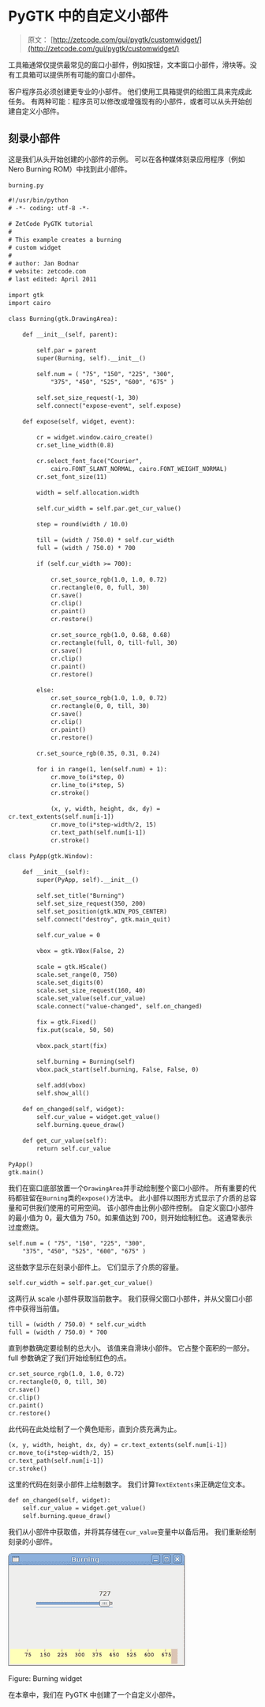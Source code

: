 # PyGTK 中的自定义小部件

> 原文： [http://zetcode.com/gui/pygtk/customwidget/](http://zetcode.com/gui/pygtk/customwidget/)

工具箱通常仅提供最常见的窗口小部件，例如按钮，文本窗口小部件，滑块等。没有工具箱可以提供所有可能的窗口小部件。

客户程序员必须创建更专业的小部件。 他们使用工具箱提供的绘图工具来完成此任务。 有两种可能：程序员可以修改或增强现有的小部件，或者可以从头开始创建自定义小部件。

## 刻录小部件

这是我们从头开始创建的小部件的示例。 可以在各种媒体刻录应用程序（例如 Nero Burning ROM）中找到此小部件。

`burning.py`

```
#!/usr/bin/python
# -*- coding: utf-8 -*-

# ZetCode PyGTK tutorial 
#
# This example creates a burning
# custom widget
#
# author: Jan Bodnar
# website: zetcode.com 
# last edited: April 2011

import gtk
import cairo

class Burning(gtk.DrawingArea):

    def __init__(self, parent):

        self.par = parent
        super(Burning, self).__init__()

        self.num = ( "75", "150", "225", "300", 
            "375", "450", "525", "600", "675" )

        self.set_size_request(-1, 30)
        self.connect("expose-event", self.expose)

    def expose(self, widget, event):

        cr = widget.window.cairo_create()
        cr.set_line_width(0.8)

        cr.select_font_face("Courier", 
            cairo.FONT_SLANT_NORMAL, cairo.FONT_WEIGHT_NORMAL)
        cr.set_font_size(11)

        width = self.allocation.width

        self.cur_width = self.par.get_cur_value()

        step = round(width / 10.0)

        till = (width / 750.0) * self.cur_width
        full = (width / 750.0) * 700

        if (self.cur_width >= 700):

            cr.set_source_rgb(1.0, 1.0, 0.72)
            cr.rectangle(0, 0, full, 30)
            cr.save()
            cr.clip()
            cr.paint()
            cr.restore()

            cr.set_source_rgb(1.0, 0.68, 0.68)
            cr.rectangle(full, 0, till-full, 30)
            cr.save()
            cr.clip()
            cr.paint()
            cr.restore()

        else:     
            cr.set_source_rgb(1.0, 1.0, 0.72)
            cr.rectangle(0, 0, till, 30)
            cr.save()
            cr.clip()
            cr.paint()
            cr.restore()

        cr.set_source_rgb(0.35, 0.31, 0.24)

        for i in range(1, len(self.num) + 1):
            cr.move_to(i*step, 0)
            cr.line_to(i*step, 5)
            cr.stroke()

            (x, y, width, height, dx, dy) = cr.text_extents(self.num[i-1])
            cr.move_to(i*step-width/2, 15)
            cr.text_path(self.num[i-1])
            cr.stroke()

class PyApp(gtk.Window): 

    def __init__(self):
        super(PyApp, self).__init__()

        self.set_title("Burning")
        self.set_size_request(350, 200)        
        self.set_position(gtk.WIN_POS_CENTER)
        self.connect("destroy", gtk.main_quit)

        self.cur_value = 0

        vbox = gtk.VBox(False, 2)

        scale = gtk.HScale()
        scale.set_range(0, 750)
        scale.set_digits(0)
        scale.set_size_request(160, 40)
        scale.set_value(self.cur_value)
        scale.connect("value-changed", self.on_changed)

        fix = gtk.Fixed()
        fix.put(scale, 50, 50)

        vbox.pack_start(fix)

        self.burning = Burning(self)
        vbox.pack_start(self.burning, False, False, 0)

        self.add(vbox)
        self.show_all()

    def on_changed(self, widget):
        self.cur_value = widget.get_value()
        self.burning.queue_draw()

    def get_cur_value(self):
        return self.cur_value

PyApp()
gtk.main()

```

我们在窗口底部放置一个`DrawingArea`并手动绘制整个窗口小部件。 所有重要的代码都驻留在`Burning`类的`expose()`方法中。 此小部件以图形方式显示了介质的总容量和可供我们使用的可用空间。 该小部件由比例小部件控制。 自定义窗口小部件的最小值为 0，最大值为 750。如果值达到 700，则开始绘制红色。 这通常表示过度燃烧。

```
self.num = ( "75", "150", "225", "300", 
    "375", "450", "525", "600", "675" )

```

这些数字显示在刻录小部件上。 它们显示了介质的容量。

```
self.cur_width = self.par.get_cur_value()

```

这两行从 scale 小部件获取当前数字。 我们获得父窗口小部件，并从父窗口小部件中获得当前值。

```
till = (width / 750.0) * self.cur_width
full = (width / 750.0) * 700

```

直到参数确定要绘制的总大小。 该值来自滑块小部件。 它占整个面积的一部分。 full 参数确定了我们开始绘制红色的点。

```
cr.set_source_rgb(1.0, 1.0, 0.72)
cr.rectangle(0, 0, till, 30)
cr.save()
cr.clip()
cr.paint()
cr.restore()

```

此代码在此处绘制了一个黄色矩形，直到介质充满为止。

```
(x, y, width, height, dx, dy) = cr.text_extents(self.num[i-1])
cr.move_to(i*step-width/2, 15)
cr.text_path(self.num[i-1])
cr.stroke()

```

这里的代码在刻录小部件上绘制数字。 我们计算`TextExtents`来正确定位文本。

```
def on_changed(self, widget):
    self.cur_value = widget.get_value()
    self.burning.queue_draw()

```

我们从小部件中获取值，并将其存储在`cur_value`变量中以备后用。 我们重新绘制刻录的小部件。

![Burning widget](img/feb3b93e26091d1e6e3bdaaad9382a6f.jpg)

Figure: Burning widget

在本章中，我们在 PyGTK 中创建了一个自定义小部件。